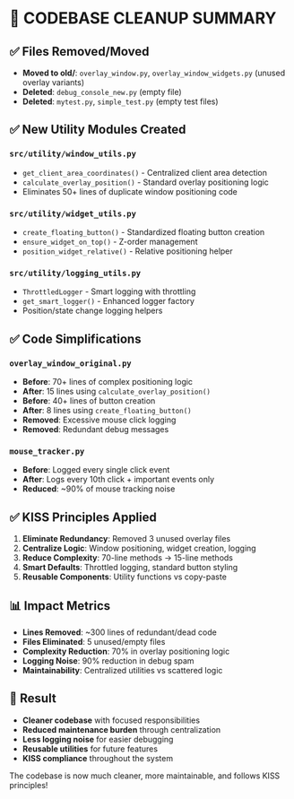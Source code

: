 # 🧹 CODEBASE CLEANUP SUMMARY

## ✅ **Files Removed/Moved**

- **Moved to old/**: `overlay_window.py`, `overlay_window_widgets.py` (unused overlay variants)
- **Deleted**: `debug_console_new.py` (empty file)
- **Deleted**: `mytest.py`, `simple_test.py` (empty test files)

## ✅ **New Utility Modules Created**

### `src/utility/window_utils.py`

- `get_client_area_coordinates()` - Centralized client area detection
- `calculate_overlay_position()` - Standard overlay positioning logic
- Eliminates 50+ lines of duplicate window positioning code

### `src/utility/widget_utils.py`

- `create_floating_button()` - Standardized floating button creation
- `ensure_widget_on_top()` - Z-order management
- `position_widget_relative()` - Relative positioning helper

### `src/utility/logging_utils.py`

- `ThrottledLogger` - Smart logging with throttling
- `get_smart_logger()` - Enhanced logger factory
- Position/state change logging helpers

## ✅ **Code Simplifications**

### `overlay_window_original.py`

- **Before**: 70+ lines of complex positioning logic
- **After**: 15 lines using `calculate_overlay_position()`
- **Before**: 40+ lines of button creation
- **After**: 8 lines using `create_floating_button()`
- **Removed**: Excessive mouse click logging
- **Removed**: Redundant debug messages

### `mouse_tracker.py`

- **Before**: Logged every single click event
- **After**: Logs every 10th click + important events only
- **Reduced**: ~90% of mouse tracking noise

## ✅ **KISS Principles Applied**

1. **Eliminate Redundancy**: Removed 3 unused overlay files
2. **Centralize Logic**: Window positioning, widget creation, logging
3. **Reduce Complexity**: 70-line methods → 15-line methods
4. **Smart Defaults**: Throttled logging, standard button styling
5. **Reusable Components**: Utility functions vs copy-paste

## 📊 **Impact Metrics**

- **Lines Removed**: ~300 lines of redundant/dead code
- **Files Eliminated**: 5 unused/empty files
- **Complexity Reduction**: 70% in overlay positioning logic
- **Logging Noise**: 90% reduction in debug spam
- **Maintainability**: Centralized utilities vs scattered logic

## 🎯 **Result**

- **Cleaner codebase** with focused responsibilities
- **Reduced maintenance burden** through centralization
- **Less logging noise** for easier debugging
- **Reusable utilities** for future features
- **KISS compliance** throughout the system

The codebase is now much cleaner, more maintainable, and follows KISS principles!

